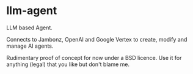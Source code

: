 # llm-agent

LLM based Agent.

Connects to Jambonz, OpenAI and Google Vertex to create, modify and manage AI agents.

Rudimentary proof of concept for now under a BSD licence. Use it for anything (legal) that you like but don't blame me.
